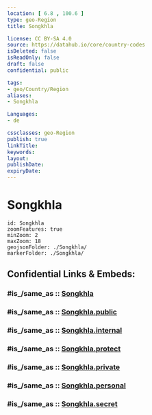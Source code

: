 ```yaml
---
location: [ 6.8 , 100.6 ] 
type: geo-Region
title: Songkhla

license: CC BY-SA 4.0
source: https://datahub.io/core/country-codes
isDeleted: false
isReadOnly: false
draft: false
confidential: public

tags:
- geo/Country/Region
aliases:
- Songkhla

Languages:
- de

cssclasses: geo-Region
publish: true
linkTitle: 
keywords: 
layout: 
publishDate: 
expiryDate: 
---
```


# Songkhla

```leaflet
id: Songkhla
zoomFeatures: true 
minZoom: 2 
maxZoom: 18
geojsonFolder: ./Songkhla/
markerFolder: ./Songkhla/
```


## Confidential Links & Embeds: 

### #is_/same_as :: [Songkhla](/_Standards/Earth/Continent/Asia/Asia~South~East/Thailand/Provinces~Thailand/Songkhla.md) 

### #is_/same_as :: [Songkhla.public](/_public/Earth/Continent/Asia/Asia~South~East/Thailand/Provinces~Thailand/Songkhla.public.md) 

### #is_/same_as :: [Songkhla.internal](/_internal/Earth/Continent/Asia/Asia~South~East/Thailand/Provinces~Thailand/Songkhla.internal.md) 

### #is_/same_as :: [Songkhla.protect](/_protect/Earth/Continent/Asia/Asia~South~East/Thailand/Provinces~Thailand/Songkhla.protect.md) 

### #is_/same_as :: [Songkhla.private](/_private/Earth/Continent/Asia/Asia~South~East/Thailand/Provinces~Thailand/Songkhla.private.md) 

### #is_/same_as :: [Songkhla.personal](/_personal/Earth/Continent/Asia/Asia~South~East/Thailand/Provinces~Thailand/Songkhla.personal.md) 

### #is_/same_as :: [Songkhla.secret](/_secret/Earth/Continent/Asia/Asia~South~East/Thailand/Provinces~Thailand/Songkhla.secret.md)

